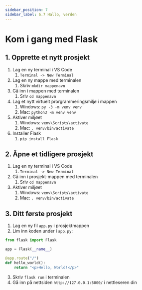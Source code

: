 ```yaml
---
sidebar_position: 7
sidebar_label: 6.7 Hallo, verden
---
```


# Kom i gang med Flask

## 1. Opprette et nytt prosjekt

1. Lag en ny terminal i VS Code
   1. `Terminal -> New Terminal`
2. Lag en ny mappe med terminalen
   1. Skriv  `mkdir mappenavn`
3. Gå inn i mappen med terminalen
   1. Sriv `cd mappenavn`
4. Lag et nytt virtuelt prorgrammeringsmiljø i mappen
   1. Windows: `py -3 -m venv venv`
   2. Mac: `python3 -m venv venv`
5. Aktiver miljøet
   1. Windows: `venv\Scripts\activate`
   2. Mac: `. venv/bin/activate`
6. Installer Flask
   1. `pip install Flask`

## 2. Åpne et tidligere prosjekt

1. Lag en ny terminal i VS Code
   1. `Terminal -> New Terminal`
2. Gå inn i prosjekt-mappen med terminalen
   1. Sriv `cd mappenavn`
3. Aktiver miljøet
   1. Windows: `venv\Scripts\activate`
   2. Mac: `. venv/bin/activate`

## 3. Ditt første prosjekt

1. Lag en ny fil `app.py` i prosjektmappen
2. Lim inn koden under i `app.py`:

```python
from flask import Flask

app = Flask(__name__)

@app.route("/")
def hello_world():
    return "<p>Hello, World!</p>"

```

3. Skriv `flask run` i terminalen
4. Gå inn på nettsiden `http://127.0.0.1:5000/` i nettleseren din
